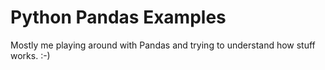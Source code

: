 # Python Pandas Examples

Mostly me playing around with Pandas and trying to understand how stuff works. :-) 

